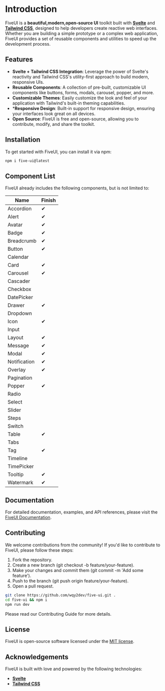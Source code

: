 # Introduction

FiveUI is a **beautiful,modern,open-source UI** toolkit built with [**Svelte**](https://svelte.dev/) and [**Tailwind CSS**](https://tailwindcss.com/), designed to help developers create reactive web interfaces. Whether you are building a simple prototype or a complex web application, FiveUI provides a set of reusable components and utilities to speed up the development process.

## Features

- **Svelte + Tailwind CSS Integration**: Leverage the power of Svelte's reactivity and Tailwind CSS's utility-first approach to build modern, responsive UIs.
- **Reusable Components**: A collection of pre-built, customizable UI components like buttons, forms, modals, carousel, popper, and more.
- **Customizable Themes**: Easily customize the look and feel of your application with Tailwind's built-in theming capabilities.
- ***Responsive Design**: Built-in support for responsive design, ensuring your interfaces look great on all devices.
- **Open Source**: FiveUI is free and open-source, allowing you to contribute, modify, and share the toolkit.


## Installation

To get started with FiveUI, you can install it via npm:

```bash
npm i five-ui@latest
```

## Component List

FiveUI already includes the following components, but is not limited to:

| Name | Finish |
| --- | --- |
| Accordion | ✔ |
| Alert | ✔ |
| Avatar | ✔ |
| Badge | ✔ |
| Breadcrumb | ✔ |
| Button | ✔ |
| Calendar | |
| Card | ✔ |
| Carousel | ✔ |
| Cascader ||
| Checkbox ||
| DatePicker ||
| Drawer | ✔ |
| Dropdown |  |
| Icon | ✔ |
| Input | |
| Layout | ✔ |
| Message | ✔ |
| Modal | ✔ |
| Notification | ✔ |
| Overlay | ✔ |
| Pagination | |
| Popper | ✔ |
| Radio ||
| Select ||
| Slider ||
| Steps | |
| Switch ||
| Table | ✔ |
| Tabs ||
| Tag | ✔ |
| Timeline | |
| TimePicker ||
| Tooltip | ✔ |
| Watermark | ✔ |

## Documentation

For detailed documentation, examples, and API references, please visit the [FiveUI Documentation](/).

## Contributing

We welcome contributions from the community! If you'd like to contribute to FiveUI, please follow these steps:

1. Fork the repository.
2. Create a new branch (git checkout -b feature/your-feature).
3. Make your changes and commit them (git commit -m 'Add some feature').
4. Push to the branch (git push origin feature/your-feature).
5. Open a pull request.

```bash
git clone https://github.com/wqy2dev/five-ui.git .
cd five-ui && npm i
npm run dev
```

Please read our Contributing Guide for more details.

## License

FiveUI is open-source software licensed under the [MIT license](https://github.com/wqy2dev/five-ui/blob/main/LICENSE).

## Acknowledgements

FiveUI is built with love and powered by the following technologies:

- [**Svelte**](https://svelte.dev/)
- [**Tailwind CSS**](https://tailwindcss.com/)